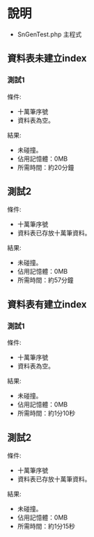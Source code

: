 # 說明
* SnGenTest.php 主程式

## 資料表未建立index
### 測試1
條件:
* 十萬筆序號
* 資料表為空。

結果:
* 未碰撞。
* 佔用記憶體：0MB
* 所需時間：約20分鐘

## 測試2
條件:
* 十萬筆序號
* 資料表已存放十萬筆資料。

結果:
* 未碰撞。
* 佔用記憶體：0MB
* 所需時間：約57分鐘

## 資料表有建立index
### 測試1
條件:
* 十萬筆序號
* 資料表為空。

結果:
* 未碰撞。
* 佔用記憶體：0MB
* 所需時間：約1分10秒

## 測試2
條件:
* 十萬筆序號
* 資料表已存放十萬筆資料。

結果:
* 未碰撞。
* 佔用記憶體：0MB
* 所需時間：約1分15秒
